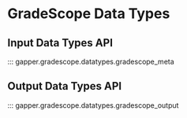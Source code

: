 # GradeScope Data Types

## Input Data Types API
::: gapper.gradescope.datatypes.gradescope_meta

## Output Data Types API
::: gapper.gradescope.datatypes.gradescope_output